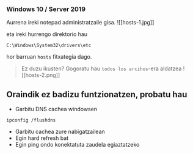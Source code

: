 ### Windows 10 / Server 2019
Aurrena ireki notepad administratzaile gisa.
![[hosts-1.jpg]]

eta ireki hurrengo direktorio hau
```
C:\Windows\System32\drivers\etc
```

hor barruan `hosts` fitxategia dago.

> Ez duzu ikusten? Gogoratu hau `todos los arcihos`-era aldatzea
![[hosts-2.png]]

## Oraindik ez badizu funtzionatzen, probatu hau

- Garbitu DNS cachea windowsen
```
ipconfig /flushdns
```

- Garbitu cachea zure nabigatzailean
- Egin hard refresh bat
- Egin ping ondo konektatuta zaudela egiaztatzeko
